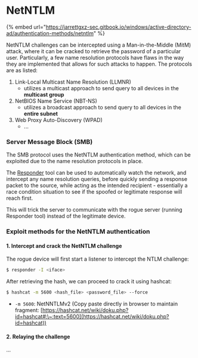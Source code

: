 # NetNTLM

{% embed url="https://jarrettgxz-sec.gitbook.io/windows/active-directory-ad/authentication-methods/netntlm" %}

NetNTLM challenges can be intercepted using a Man-in-the-Middle (MitM) attack, where it can be cracked to retrieve the password of a particular user. Particularly, a few name resolution protocols have flaws in the way they are implemented that allows for such attacks to happen. The protocols are as listed:

1. Link-Local Multicast Name Resolution (LLMNR)
   * utilizes a multicast approach to send query to all devices in the **multicast group**
2. NetBIOS Name Service (NBT-NS)
   * utilizes a broadcast approach to send query to all devices in the **entire subnet**
3. Web Proxy Auto-Discovery (WPAD)&#x20;
   * ...

### Server Message Block (SMB)

The SMB protocol uses the NetNTLM authentication method, which can be exploited due to the name resolution protocols in place.

The [Responder](https://jarrettgxz-sec.gitbook.io/penetration-testing-ethical-hacking-concepts/windows-active-directory/tools/responder) tool can be used to automatically watch the network, and intercept any name resolution queries, before quickly sending a response packet to the source, while acting as the intended recipient - essentially a race condition situation to see if the spoofed or legitimate response will reach first.

This will trick the server to communicate with the rogue server (running Responder tool) instead of the legitimate device.

### Exploit methods for the NetNTLM authentication

#### 1. Intercept and crack the NetNTLM challenge

The rogue device will first start a listener to intercept the NTLM challenge:

```sh
$ responder -I <iface>
```

After retrieving the hash, we can proceed to crack it using hashcat:

```sh
$ hashcat -m 5600 <hash_file> <password_file> --force
```

* `-m 5600`: NetNNTLMv2 (Copy paste directly in browser to maintain fragment: [https://hashcat.net/wiki/doku.php?id=hashcat#:\~:text=5600](https://hashcat.net/wiki/doku.php?id=hashcat))

#### 2. Relaying the challenge

...



